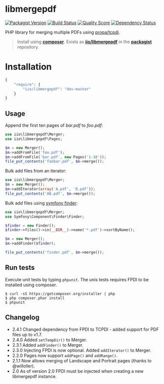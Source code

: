 # libmergepdf

[![Packagist Version](https://img.shields.io/packagist/v/iio/libmergepdf.svg?style=flat-square)](https://packagist.org/packages/iio/libmergepdf)
[![Build Status](https://img.shields.io/travis/hanneskod/libmergepdf/master.svg?style=flat-square)](https://travis-ci.org/hanneskod/libmergepdf)
[![Quality Score](https://img.shields.io/scrutinizer/g/hanneskod/libmergepdf.svg?style=flat-square)](https://scrutinizer-ci.com/g/hanneskod/libmergepdf)
[![Dependency Status](https://img.shields.io/gemnasium/hanneskod/libmergepdf.svg?style=flat-square)](https://gemnasium.com/hanneskod/libmergepdf)

PHP library for merging multiple PDFs using [propa/tcpdi](https://github.com/kulbakin/tcpdi).

> Install using **[composer](http://getcomposer.org/)**. Exists as
> **[iio/libmergepdf](https://packagist.org/packages/iio/libmergepdf)**
> in the **[packagist](https://packagist.org/)** repository.

# Installation
```php
{
    "require": {
        "iio/libmergepdf": "dev-master"
    }
}
```

Usage
-----
Append the first ten pages of *bar.pdf* to *foo.pdf*:

```php
use iio\libmergepdf\Merger;
use iio\libmergepdf\Pages;

$m = new Merger();
$m->addFromFile('foo.pdf');
$m->addFromFile('bar.pdf', new Pages('1-10'));
file_put_contents('foobar.pdf', $m->merge());
```

Bulk add files from an iterator:

```php
use iio\libmergepdf\Merger;
$m = new Merger();
$m->addIterator(array('A.pdf', 'B.pdf'));
file_put_contents('AB.pdf', $m->merge());
```

Bulk add files using [symfony finder](http://symfony.com/doc/current/components/finder.html):

```php
use iio\libmergepdf\Merger;
use Symfony\Component\Finder\Finder;

$finder = new Finder();
$finder->files()->in(__DIR__)->name('*.pdf')->sortByName();

$m = new Merger();
$m->addFinder($finder);

file_put_contents('finder.pdf', $m->merge());
```

Run tests
---------
Execute unit tests by typing `phpunit`. The unis tests requires FPDI to be
installed using composer.

    $ curl -sS https://getcomposer.org/installer | php
    $ php composer.phar install
    $ phpunit


Changelog
---------

* 2.4.1 Changed dependency from FPDI to TCPDI - added support for PDF files up to v1.7. 
* 2.4.0 Added `setTempDir()` to Merger.
* 2.3.1 Added `addFinder()` to Merger.
* 2.3.0 Injecting FPDI is now optional. Added `addIterator()` to Merger.
* 2.2.0 Pages now support `addPage()` and `addRange()`.
* 2.1.1 Now allows merging of Landscape and Portrait pages (thanks to @willoller).
* 2.0 As of version 2.0 FPDI must be injected when creating a new libmergepdf instance.
